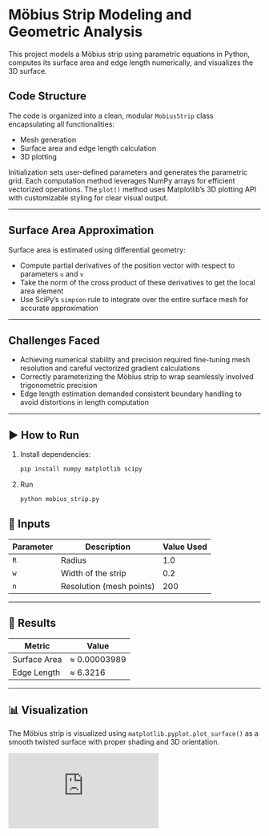 # Möbius Strip Modeling and Geometric Analysis

This project models a Möbius strip using parametric equations in Python, computes its surface area and edge length numerically, and visualizes the 3D surface.


## Code Structure

The code is organized into a clean, modular `MobiusStrip` class encapsulating all functionalities:
- Mesh generation
- Surface area and edge length calculation
- 3D plotting

Initialization sets user-defined parameters and generates the parametric grid. Each computation method leverages NumPy arrays for efficient vectorized operations. The `plot()` method uses Matplotlib’s 3D plotting API with customizable styling for clear visual output.

---

## Surface Area Approximation

Surface area is estimated using differential geometry:
- Compute partial derivatives of the position vector with respect to parameters `u` and `v`
- Take the norm of the cross product of these derivatives to get the local area element
- Use SciPy’s `simpson` rule to integrate over the entire surface mesh for accurate approximation

---

## Challenges Faced

- Achieving numerical stability and precision required fine-tuning mesh resolution and careful vectorized gradient calculations  
- Correctly parameterizing the Möbius strip to wrap seamlessly involved trigonometric precision  
- Edge length estimation demanded consistent boundary handling to avoid distortions in length computation

---

## ▶️ How to Run

1. Install dependencies:
   ```bash
   pip install numpy matplotlib scipy
2. Run
   ```bash
   python mobius_strip.py

## 🔧 Inputs

| Parameter | Description              | Value Used  |
|-----------|--------------------------|-------------|
| `R`       | Radius                   | 1.0         |
| `w`       | Width of the strip       | 0.2         |
| `n`       | Resolution (mesh points) | 200         |

---

## 🧮 Results

| Metric         | Value         |
|----------------|---------------|
| Surface Area   | ≈ 0.00003989  |
| Edge Length    | ≈ 6.3216      |

---

## 📊 Visualization

The Möbius strip is visualized using `matplotlib.pyplot.plot_surface()` as a smooth twisted surface with proper shading and 3D orientation.

![Mobius Strip Screenshot](https://github.com/rameshmangali/rameshmangali-Karkhana.io--Backend-assignment/blob/main/MobiusStripReport.pdf)


